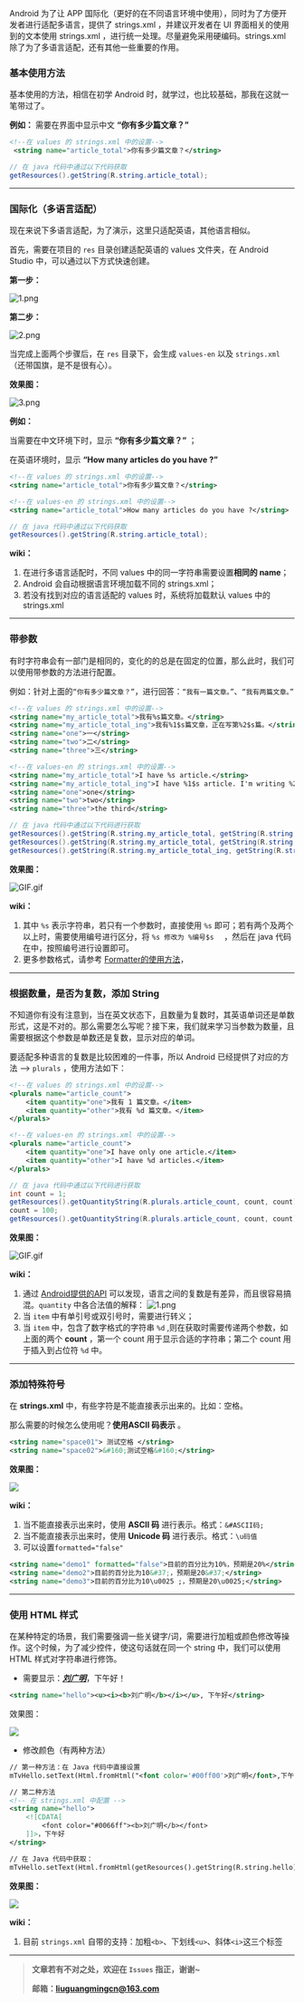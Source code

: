 Android 为了让 APP 国际化（更好的在不同语言环境中使用），同时为了方便开发者进行适配多语言，提供了 strings.xml ，并建议开发者在 UI 界面相关的使用到的文本使用 strings.xml ，进行统一处理。尽量避免采用硬编码。strings.xml 除了为了多语言适配，还有其他一些重要的作用。

<!--more-->

### 基本使用方法

基本使用的方法，相信在初学 Android 时，就学过，也比较基础，那我在这就一笔带过了。

**例如：** 需要在界面中显示中文 **“你有多少篇文章？”** 

```xml
<!--在 values 的 strings.xml 中的设置-->
 <string name="article_total">你有多少篇文章？</string>
```

```java
// 在 java 代码中通过以下代码获取
getResources().getString(R.string.article_total);
```

---

### 国际化（多语言适配）

现在来说下多语言适配，为了演示，这里只适配英语，其他语言相似。

首先，需要在项目的 `res` 目录创建适配英语的 values 文件夹，在 Android Studio 中，可以通过以下方式快速创建。

**第一步：**

![1.png](https://ooo.0o0.ooo/2016/06/13/575eccbdead81.png)

**第二步：**

![2.png](https://ooo.0o0.ooo/2016/06/13/575eccbc748e8.png)

当完成上面两个步骤后，在 `res` 目录下，会生成 `values-en` 以及 `strings.xml` （还带国旗，是不是很有心）。

**效果图：**

![3.png](https://ooo.0o0.ooo/2016/06/13/575eccbc1567f.png)

**例如：**

当需要在中文环境下时，显示 **“你有多少篇文章？”** ；

在英语环境时，显示 **“How many articles do you have ?”**

```xml
<!--在 values 的 strings.xml 中的设置-->
<string name="article_total">你有多少篇文章？</string>

<!--在 values-en 的 strings.xml 中的设置-->
<string name="article_total">How many articles do you have ?</string>
```

```java
// 在 java 代码中通过以下代码获取
getResources().getString(R.string.article_total);
```

**wiki：**

1. 在进行多语言适配时，不同 values 中的同一字符串需要设置**相同的 name**；
2. Android 会自动根据语言环境加载不同的 strings.xml；
3. 若没有找到对应的语言适配的 values 时，系统将加载默认 values 中的 strings.xml

---

### 带参数

有时字符串会有一部门是相同的，变化的的总是在固定的位置，那么此时，我们可以使用带参数的方法进行配置。

例如：针对上面的`“你有多少篇文章？”`，进行回答：`“我有一篇文章。”`、`“我有两篇文章。”`

```xml
<!--在 values 的 strings.xml 中的设置-->
<string name="my_article_total">我有%s篇文章。</string>
<string name="my_article_total_ing">我有%1$s篇文章，正在写第%2$s篇。</string>
<string name="one">一</string>
<string name="two">二</string>
<string name="three">三</string>

<!--在 values-en 的 strings.xml 中的设置-->
<string name="my_article_total">I have %s article.</string>
<string name="my_article_total_ing">I have %1$s article. I'm writing %2$s.</string>
<string name="one">one</string>
<string name="two">two</string>
<string name="three">the third</string>
```

```java
// 在 java 代码中通过以下代码进行获取
getResources().getString(R.string.my_article_total, getString(R.string.one));
getResources().getString(R.string.my_article_total, getString(R.string.two));
getResources().getString(R.string.my_article_total_ing, getString(R.string.two), getString(R.string.three));
```

**效果图：**

![GIF.gif](https://ooo.0o0.ooo/2016/06/18/576577bf789d3.gif)

**wiki：**

1. 其中 `%s`  表示字符串，若只有一个参数时，直接使用 `%s`  即可；若有两个及两个以上时，需要使用编号进行区分，将 `%s 修改为 %编号$s  ` ，然后在 java 代码在中，按照编号进行设置即可。
2. 更多参数格式，请参考 [Formatter的使用方法](https://developer.android.com/reference/java/util/Formatter.html)，

---

### 根据数量，是否为复数，添加 String

不知道你有没有注意到，当在英文状态下，且数量为复数时，其英语单词还是单数形式，这是不对的。那么需要怎么写呢？接下来，我们就来学习当参数为数量，且需要根据这个参数是单数还是复数，显示对应的单词。

要适配多种语言的复数是比较困难的一件事，所以 Android 已经提供了对应的方法 --> `plurals` ，使用方法如下：

```xml
<!--在 values 的 strings.xml 中的设置-->
<plurals name="article_count">
    <item quantity="one">我有 1 篇文章。</item>
    <item quantity="other">我有 %d 篇文章。</item>
</plurals>

<!--在 values-en 的 strings.xml 中的设置-->
<plurals name="article_count">
    <item quantity="one">I have only one article.</item>
    <item quantity="other">I have %d articles.</item>
</plurals>
```

```java
// 在 java 代码中通过以下代码进行获取
int count = 1;
getResources().getQuantityString(R.plurals.article_count, count, count);
count = 100;
getResources().getQuantityString(R.plurals.article_count, count, count);
```

**效果图：**

![GIF.gif](https://ooo.0o0.ooo/2016/06/20/5768ab11ba12c.gif)

**wiki：**

1. 通过 [Android提供的API](https://developer.android.com/guide/topics/resources/string-resource.html#Plurals) 可以发现，语言之间的复数是有差异，而且很容易搞混。`quantity` 中各合法值的解释：
   ![1.png](https://ooo.0o0.ooo/2016/06/20/5768adb4592bc.png)
2. 当 `item` 中有单引号或双引号时，需要进行转义；
3. 当 `item` 中，包含了数字格式的字符串 `%d` ,则在获取时需要传递两个参数，如上面的两个 **count** ，第一个 count 用于显示合适的字符串；第二个 count 用于插入到占位符 `%d` 中。 

---

### 添加特殊符号

在 **strings.xml** 中，有些字符是不能直接表示出来的。比如：空格。

那么需要的时候怎么使用呢？**使用ASCII 码表示** 。

```xml
<string name="space01"> 测试空格 </string>
<string name="space02">&#160;测试空格&#160;</string>
```

**效果图：**

![](https://ooo.0o0.ooo/2016/06/21/5768dfa81d544.png)

**wiki：**

1. 当不能直接表示出来时，使用 **ASCII 码** 进行表示。格式：`&#ASCII码;`
2. 当不能直接表示出来时，使用 **Unicode 码** 进行表示。格式：`\u码值`
3. 可以设置`formatted="false"`

```xml
<string name="demo1" formatted="false">目前的百分比为10%，预期是20%</string>
<string name="demo2">目前的百分比为10&#37;，预期是20&#37;</string>
<string name="demo3">目前的百分比为10\u0025 ;，预期是20\u0025;</string>
```
---

### 使用 HTML 样式

在某种特定的场景，我们需要强调一些关键字/词，需要进行加粗或颜色修改等操作。这个时候，为了减少控件，使这句话就在同一个 string 中，我们可以使用 HTML 样式对字符串进行修饰。

- 需要显示：**<u>*刘广明*</u>**，下午好！

```xml
<string name="hello"><u><i><b>刘广明</b></i></u>, 下午好</string>
```

效果图：

![](https://ooo.0o0.ooo/2016/06/21/5768e42f8e40a.png)

- 修改颜色（有两种方法）

```xml
// 第一种方法：在 Java 代码中直接设置
mTvHello.setText(Html.fromHtml("<font color='#00ff00'>刘广明</font>,下午好！"));

// 第二种方法
<!-- 在 strings.xml 中配置 -->
<string name="hello">
    <![CDATA[
        <font color="#0066ff"><b>刘广明</b></font>
    ]]>，下午好
</string>

// 在 Java 代码中获取：
mTvHello.setText(Html.fromHtml(getResources().getString(R.string.hello)));
```

**效果图：**

![](https://ooo.0o0.ooo/2016/06/21/5768ee79139c5.png)

**wiki：**

1. 目前 `strings.xml` 自带的支持：加粗`<b>`、下划线`<u>`、斜体`<i>`这三个标签



------

> **文章若有不对之处，欢迎在 `Issues` 指正，谢谢~**
>
> **邮箱：liuguangmingcn@163.com**

